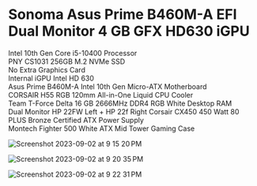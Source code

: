 # Sonoma Asus Prime B460M-A EFI Dual Monitor 4 GB GFX HD630 iGPU
Intel 10th Gen Core i5-10400 Processor	<br />
PNY CS1031 256GB M.2 NVMe SSD	 <br />
No Extra Graphics Card <br/>
Internal iGPU Intel HD 630 <br />
Asus Prime B460M-A Intel 10th Gen Micro-ATX Motherboard	<br />
CORSAIR H55 RGB 120mm All-in-One Liquid CPU Cooler <br />
Team T-Force Delta 16 GB 2666MHz DDR4 RGB White Desktop RAM	<br />
Dual Monitor HP 22FW Left + HP 22f Right 
Corsair CX450 450 Watt 80 PLUS Bronze Certified ATX Power Supply	<br />
Montech Fighter 500 White ATX Mid Tower Gaming Case <br />


![Screenshot 2023-09-02 at 9 15 20 PM](https://github.com/Serverbd-Technology/Sonoma_Asus_B460_EFI_Dual_Monitor_4GB_GFX_HD630_iGPU/assets/143884969/921fc675-8b34-4671-ab53-e91615a96686)

![Screenshot 2023-09-02 at 9 20 35 PM](https://github.com/Serverbd-Technology/Sonoma_Asus_B460_EFI_Dual_Monitor_4GB_GFX_HD630_iGPU/assets/143884969/e55b3871-676a-4e05-88e3-224b87032614)

![Screenshot 2023-09-02 at 9 22 31 PM](https://github.com/Serverbd-Technology/Sonoma_Asus_B460_EFI_Dual_Monitor_4GB_GFX_HD630_iGPU/assets/143884969/b0d9514b-fc05-485f-9b0c-a4b59546e144)



